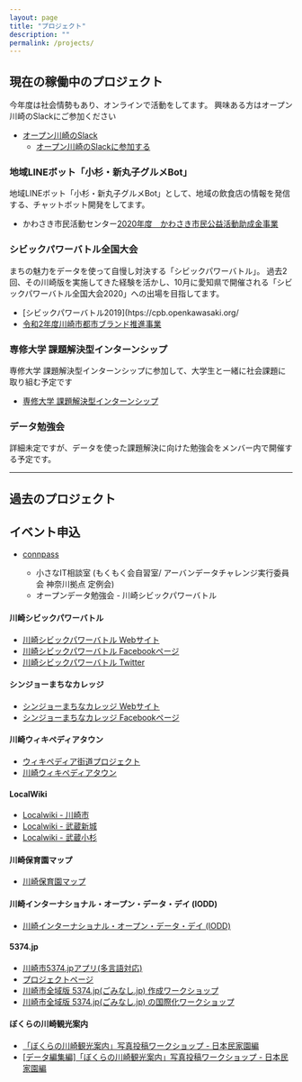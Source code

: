 ```yaml
---
layout: page
title: "プロジェクト"
description: ""
permalink: /projects/
---
```


## 現在の稼働中のプロジェクト
今年度は社会情勢もあり、オンラインで活動をしてます。
興味ある方はオープン川崎のSlackにご参加ください

* [オープン川崎のSlack](https://openkawasaki.slack.com)
    - [オープン川崎のSlackに参加する](https://join.slack.com/t/openkawasaki/shared_invite/zt-4hbuav6c-Ttza18ObLreA6JZ6mvcyIw)

### 地域LINEボット「小杉・新丸子グルメBot」
地域LINEボット「小杉・新丸子グルメBot」として、地域の飲食店の情報を発信する、チャットボット開発をしてます。

* かわさき市民活動センター[2020年度　かわさき市民公益活動助成金事業](http://www2.kawasaki-shiminkatsudo.or.jp/volunt/dantai/about_koeki/)

### シビックパワーバトル全国大会
まちの魅力をデータを使って自慢し対決する「シビックパワーバトル」。
過去2回、その川崎版を実施してきた経験を活かし、10月に愛知県で開催される「シビックパワーバトル全国大会2020」への出場を目指してます。

* [シビックパワーバトル2019](htps://cpb.openkawasaki.org/
* [令和2年度川崎市都市ブランド推進事業](http://www.city.kawasaki.jp/170/page/0000116848.html)

### 専修大学 課題解決型インターンシップ
専修大学 課題解決型インターンシップに参加して、大学生と一緒に社会課題に取り組む予定です

* [専修大学 課題解決型インターンシップ](https://www.senshu-u.ac.jp/career/careerdesign/pbl-program/internship.html/)

### データ勉強会
詳細未定ですが、データを使った課題解決に向けた勉強会をメンバー内で開催する予定です。


---

## 過去のプロジェクト

## イベント申込

* [connpass](https://openkawasaki.connpass.com/event/)

  * 小さなIT相談室 (もくもく会自習室/ アーバンデータチャレンジ実行委員会 神奈川拠点 定例会)
  * オープンデータ勉強会 - 川崎シビックパワーバトル

#### 川崎シビックパワーバトル

  * [川崎シビックパワーバトル Webサイト](http://cpb.openkawasaki.org/)
  * [川崎シビックパワーバトル Facebookページ](https://www.facebook.com/cpbkw/)
  * [川崎シビックパワーバトル Twitter](https://twitter.com/Kawasaki_CPB)

#### シンジョーまちなカレッジ

  * [シンジョーまちなカレッジ Webサイト](http://shinjo.machina-college.org/)
  * [シンジョーまちなカレッジ Facebookページ](https://www.facebook.com/shinjomachinacollege/)

#### 川崎ウィキペディアタウン

  * [ウィキペディア街道プロジェクト](https://wikipedia-kaido.github.io/)
  * [川崎ウィキペディアタウン](https://github.com/openkawasaki/wikipediatown)

#### LocalWiki

  * [Localwiki - 川崎市](https://ja.localwiki.org/kawasaki/)
  * [Localwiki - 武蔵新城](https://ja.localwiki.org/shinjo/)
  * [Localwiki - 武蔵小杉](https://ja.localwiki.org/kosugi/)

#### 川崎保育園マップ

  * [川崎保育園マップ](https://github.com/openkawasaki/papamama)

#### 川崎インターナショナル・オープン・データ・デイ (IODD)

  * [川崎インターナショナル・オープン・データ・デイ (IODD)](https://github.com/openkawasaki/iodd)

#### 5374.jp

  * [川崎市5374.jpアプリ(多言語対応)](http://kawasaki.5374.jp/)
  * [プロジェクトページ](https://github.com/codeforkawasaki/5374)
  * [川崎市全域版 5374.jp(ごみなし.jp) 作成ワークショップ](http://connpass.com/event/7215/)
  * [川崎市全域版 5374.jp(ごみなし.jp) の国際化ワークショップ](http://connpass.com/event/8535/)

#### ぼくらの川崎観光案内

  * [「ぼくらの川崎観光案内」写真投稿ワークショップ - 日本民家園編](https://www.facebook.com/events/291203034381283/)
  * [[データ編集編]「ぼくらの川崎観光案内」写真投稿ワークショップ - 日本民家園編](https://www.facebook.com/events/636282656454209/)
